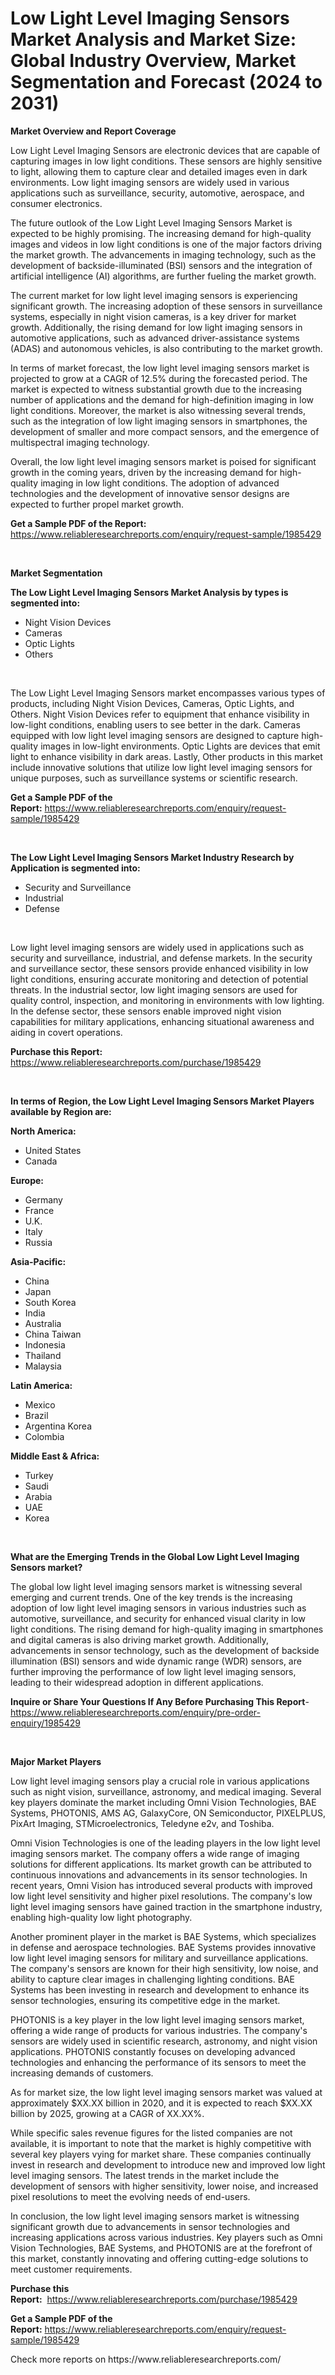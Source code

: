 <p><h1>Low Light Level Imaging Sensors Market Analysis and Market Size: Global Industry Overview, Market Segmentation and Forecast (2024 to 2031)</h1></p><p><strong>Market Overview and Report Coverage</strong></p>
<p><p>Low Light Level Imaging Sensors are electronic devices that are capable of capturing images in low light conditions. These sensors are highly sensitive to light, allowing them to capture clear and detailed images even in dark environments. Low light imaging sensors are widely used in various applications such as surveillance, security, automotive, aerospace, and consumer electronics.</p><p>The future outlook of the Low Light Level Imaging Sensors Market is expected to be highly promising. The increasing demand for high-quality images and videos in low light conditions is one of the major factors driving the market growth. The advancements in imaging technology, such as the development of backside-illuminated (BSI) sensors and the integration of artificial intelligence (AI) algorithms, are further fueling the market growth.</p><p>The current market for low light level imaging sensors is experiencing significant growth. The increasing adoption of these sensors in surveillance systems, especially in night vision cameras, is a key driver for market growth. Additionally, the rising demand for low light imaging sensors in automotive applications, such as advanced driver-assistance systems (ADAS) and autonomous vehicles, is also contributing to the market growth.</p><p>In terms of market forecast, the low light level imaging sensors market is projected to grow at a CAGR of 12.5% during the forecasted period. The market is expected to witness substantial growth due to the increasing number of applications and the demand for high-definition imaging in low light conditions. Moreover, the market is also witnessing several trends, such as the integration of low light imaging sensors in smartphones, the development of smaller and more compact sensors, and the emergence of multispectral imaging technology.</p><p>Overall, the low light level imaging sensors market is poised for significant growth in the coming years, driven by the increasing demand for high-quality imaging in low light conditions. The adoption of advanced technologies and the development of innovative sensor designs are expected to further propel market growth.</p></p>
<p><strong>Get a Sample PDF of the Report:</strong> <a href="https://www.reliableresearchreports.com/enquiry/request-sample/1985429">https://www.reliableresearchreports.com/enquiry/request-sample/1985429</a></p>
<p>&nbsp;</p>
<p><strong>Market Segmentation</strong></p>
<p><strong>The Low Light Level Imaging Sensors Market Analysis by types is segmented into:</strong></p>
<p><ul><li>Night Vision Devices</li><li>Cameras</li><li>Optic Lights</li><li>Others</li></ul></p>
<p>&nbsp;</p>
<p><p>The Low Light Level Imaging Sensors market encompasses various types of products, including Night Vision Devices, Cameras, Optic Lights, and Others. Night Vision Devices refer to equipment that enhance visibility in low-light conditions, enabling users to see better in the dark. Cameras equipped with low light level imaging sensors are designed to capture high-quality images in low-light environments. Optic Lights are devices that emit light to enhance visibility in dark areas. Lastly, Other products in this market include innovative solutions that utilize low light level imaging sensors for unique purposes, such as surveillance systems or scientific research.</p></p>
<p><strong>Get a Sample PDF of the Report:</strong>&nbsp;<a href="https://www.reliableresearchreports.com/enquiry/request-sample/1985429">https://www.reliableresearchreports.com/enquiry/request-sample/1985429</a></p>
<p>&nbsp;</p>
<p><strong>The Low Light Level Imaging Sensors Market Industry Research by Application is segmented into:</strong></p>
<p><ul><li>Security and Surveillance</li><li>Industrial</li><li>Defense</li></ul></p>
<p>&nbsp;</p>
<p><p>Low light level imaging sensors are widely used in applications such as security and surveillance, industrial, and defense markets. In the security and surveillance sector, these sensors provide enhanced visibility in low light conditions, ensuring accurate monitoring and detection of potential threats. In the industrial sector, low light imaging sensors are used for quality control, inspection, and monitoring in environments with low lighting. In the defense sector, these sensors enable improved night vision capabilities for military applications, enhancing situational awareness and aiding in covert operations.</p></p>
<p><strong>Purchase this Report:</strong>&nbsp; <a href="https://www.reliableresearchreports.com/purchase/1985429">https://www.reliableresearchreports.com/purchase/1985429</a></p>
<p>&nbsp;</p>
<p><strong>In terms of Region, the Low Light Level Imaging Sensors Market Players available by Region are:</strong></p>
<p>
    <p> <strong> North America: </strong>
        <ul>
            <li>United States</li>
            <li>Canada</li>
        </ul>
        </p> 
    <p> <strong> Europe: </strong>
        <ul>
            <li>Germany</li>
            <li>France</li>
            <li>U.K.</li>
            <li>Italy</li>
            <li>Russia</li>
        </ul>
        </p> 
    <p> <strong> Asia-Pacific: </strong>
        <ul>
            <li>China</li>
            <li>Japan</li>
            <li>South Korea</li>
            <li>India</li>
            <li>Australia</li>
            <li>China Taiwan</li>
            <li>Indonesia</li>
            <li>Thailand</li>
            <li>Malaysia</li>
        </ul>
        </p> 
    <p> <strong> Latin America: </strong>
        <ul>
            <li>Mexico</li>
            <li>Brazil</li>
            <li>Argentina Korea</li>
            <li>Colombia</li>
        </ul>
        </p> 
    <p> <strong> Middle East & Africa: </strong>
        <ul>
            <li>Turkey</li>
            <li>Saudi</li>
            <li>Arabia</li>
            <li>UAE</li>
            <li>Korea</li>
        </ul>
    </p>
    </p>
<p>&nbsp;</p>
<p><strong>What are the Emerging Trends in the Global Low Light Level Imaging Sensors market?</strong></p>
<p><p>The global low light level imaging sensors market is witnessing several emerging and current trends. One of the key trends is the increasing adoption of low light level imaging sensors in various industries such as automotive, surveillance, and security for enhanced visual clarity in low light conditions. The rising demand for high-quality imaging in smartphones and digital cameras is also driving market growth. Additionally, advancements in sensor technology, such as the development of backside illumination (BSI) sensors and wide dynamic range (WDR) sensors, are further improving the performance of low light level imaging sensors, leading to their widespread adoption in different applications.</p></p>
<p><strong>Inquire or Share Your Questions If Any Before Purchasing This Report</strong>- <a href="https://www.reliableresearchreports.com/enquiry/pre-order-enquiry/1985429">https://www.reliableresearchreports.com/enquiry/pre-order-enquiry/1985429</a></p>
<p>&nbsp;</p>
<p><strong>Major Market Players</strong></p>
<p><p>Low light level imaging sensors play a crucial role in various applications such as night vision, surveillance, astronomy, and medical imaging. Several key players dominate the market including Omni Vision Technologies, BAE Systems, PHOTONIS, AMS AG, GalaxyCore, ON Semiconductor, PIXELPLUS, PixArt Imaging, STMicroelectronics, Teledyne e2v, and Toshiba. </p><p>Omni Vision Technologies is one of the leading players in the low light level imaging sensors market. The company offers a wide range of imaging solutions for different applications. Its market growth can be attributed to continuous innovations and advancements in its sensor technologies. In recent years, Omni Vision has introduced several products with improved low light level sensitivity and higher pixel resolutions. The company's low light level imaging sensors have gained traction in the smartphone industry, enabling high-quality low light photography. </p><p>Another prominent player in the market is BAE Systems, which specializes in defense and aerospace technologies. BAE Systems provides innovative low light level imaging sensors for military and surveillance applications. The company's sensors are known for their high sensitivity, low noise, and ability to capture clear images in challenging lighting conditions. BAE Systems has been investing in research and development to enhance its sensor technologies, ensuring its competitive edge in the market.</p><p>PHOTONIS is a key player in the low light level imaging sensors market, offering a wide range of products for various industries. The company's sensors are widely used in scientific research, astronomy, and night vision applications. PHOTONIS constantly focuses on developing advanced technologies and enhancing the performance of its sensors to meet the increasing demands of customers.</p><p>As for market size, the low light level imaging sensors market was valued at approximately $XX.XX billion in 2020, and it is expected to reach $XX.XX billion by 2025, growing at a CAGR of XX.XX%.</p><p>While specific sales revenue figures for the listed companies are not available, it is important to note that the market is highly competitive with several key players vying for market share. These companies continually invest in research and development to introduce new and improved low light level imaging sensors. The latest trends in the market include the development of sensors with higher sensitivity, lower noise, and increased pixel resolutions to meet the evolving needs of end-users.</p><p>In conclusion, the low light level imaging sensors market is witnessing significant growth due to advancements in sensor technologies and increasing applications across various industries. Key players such as Omni Vision Technologies, BAE Systems, and PHOTONIS are at the forefront of this market, constantly innovating and offering cutting-edge solutions to meet customer requirements.</p></p>
<p><strong>Purchase this Report:</strong>&nbsp;&nbsp;<a href="https://www.reliableresearchreports.com/purchase/1985429">https://www.reliableresearchreports.com/purchase/1985429</a></p>
<p></p>
<p><strong>Get a Sample PDF of the Report:</strong>&nbsp;<a href="https://www.reliableresearchreports.com/enquiry/request-sample/1985429">https://www.reliableresearchreports.com/enquiry/request-sample/1985429</a></p>
<p>Check more reports on https://www.reliableresearchreports.com/</p>